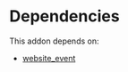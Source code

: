 # Dependencies

This addon depends on:

- [website_event](../../../../../oca-ocb-website/odoo-bringout-oca-ocb-website_event)
